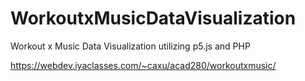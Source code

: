 # WorkoutxMusicDataVisualization
Workout x Music Data Visualization utilizing p5.js and PHP

https://webdev.iyaclasses.com/~caxu/acad280/workoutxmusic/
